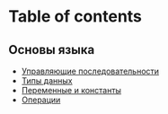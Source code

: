 # Table of contents

## Основы языка

* [Управляющие последовательности](README.md)
* [Типы данных](<README (1).md>)
* [Переменные и константы](osnovy-yazyka/peremennye-i-konstanty.md)
* [Операции](osnovy-yazyka/operacii.md)
